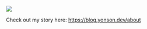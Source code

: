 [![](https://lh3.googleusercontent.com/pw/ACtC-3d9Lnziu42O6evNcss5LE4pPEgWVUsuoGmpNY5hY1fKRy9ilxdeeWiaDfTJQx4fqVlGbIr-7DCO_IoPnQa0J-VvGUaGyUhLftzoNzrchE7PJr1Xq_hlwefV5OSx4RGMtFC5pS9_rcn5yv1QSVZ03Rxt=w1880-h871-no?authuser=0)](https://blog.yonson.dev/about)
 
 Check out my story here: https://blog.yonson.dev/about
